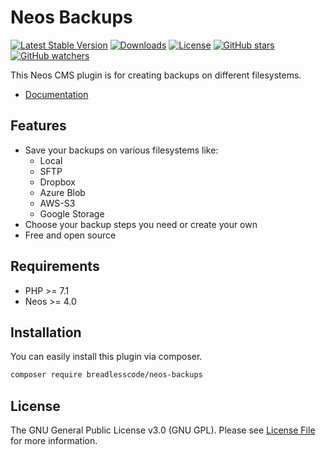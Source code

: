 # Neos Backups
[![Latest Stable Version](https://poser.pugx.org/breadlesscode/neos-backups/v/stable)](https://packagist.org/packages/breadlesscode/neos-backups)
[![Downloads](https://img.shields.io/packagist/dt/breadlesscode/neos-backups.svg)](https://packagist.org/packages/breadlesscode/neos-backups)
[![License](https://img.shields.io/github/license/breadlesscode/neos-backups.svg)](LICENSE)
[![GitHub stars](https://img.shields.io/github/stars/breadlesscode/neos-backups.svg?style=social&label=Stars)](https://github.com/breadlesscode/neos-backups/stargazers)
[![GitHub watchers](https://img.shields.io/github/watchers/breadlesscode/neos-backups.svg?style=social&label=Watch)](https://github.com/breadlesscode/neos-backups/subscription)

This Neos CMS plugin is for creating backups on different filesystems. 

- [Documentation](https://breadlesscode.github.io/neos-backups)

## Features

- Save your backups on various filesystems like:
    - Local
    - SFTP
    - Dropbox
    - Azure Blob
    - AWS-S3
    - Google Storage
- Choose your backup steps you need or create your own
- Free and open source

## Requirements
- PHP >= 7.1
- Neos >= 4.0

## Installation

You can easily install this plugin via composer.

```bash
composer require breadlesscode/neos-backups
```


## License

The GNU General Public License v3.0 (GNU GPL). Please see [License File](LICENSE) for more information.
